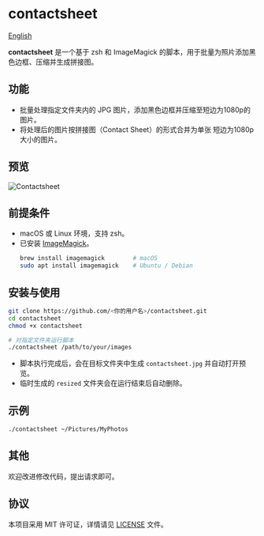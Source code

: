 # contactsheet
[English](README.md)

**contactsheet** 是一个基于 zsh 和 ImageMagick 的脚本，用于批量为照片添加黑色边框、压缩并生成拼接图。

## 功能

- 批量处理指定文件夹内的 JPG 图片，添加黑色边框并压缩至短边为1080p的图片。  
- 将处理后的图片按拼接图（Contact Sheet）的形式合并为单张 短边为1080p大小的图片。

## 预览

![Contactsheet](fig/contactsheet.jpg)

## 前提条件

- macOS 或 Linux 环境，支持 zsh。  
- 已安装 [ImageMagick](https://imagemagick.org/)。  
  ```sh
  brew install imagemagick        # macOS
  sudo apt install imagemagick    # Ubuntu / Debian
  ```

## 安装与使用

```sh
git clone https://github.com/<你的用户名>/contactsheet.git
cd contactsheet
chmod +x contactsheet

# 对指定文件夹运行脚本
./contactsheet /path/to/your/images
```

- 脚本执行完成后，会在目标文件夹中生成 `contactsheet.jpg` 并自动打开预览。  
- 临时生成的 `resized` 文件夹会在运行结束后自动删除。

## 示例

```sh
./contactsheet ~/Pictures/MyPhotos
```
## 其他
欢迎改进修改代码，提出请求即可。 
## 协议

本项目采用 MIT 许可证，详情请见 [LICENSE](LICENSE) 文件。
